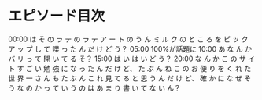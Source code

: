 # エピソード目次

00:00  は そ の ラ テ の ラ テ ア ー ト の う ん ミ ル ク の と こ ろ を ピ ッ ク ア ッ プ し て 喋 っ た ん だ け ど う？
05:00 100%が話題に
10:00  あ な ん か バ リ っ て 開 い て る そ？
15:00  は い は い ど う？
20:00  な ん か こ の サ イ ト す ご い 勉 強 に な っ た ん だ け ど、 た ぶ ん ね こ の お 便 り を く れ た 世 界 一 さ ん も た ぶ ん こ れ 見 て る と 思 う ん だ け ど、 確 か に な ぜ そ う な の か っ て い う の は あ ま り 書 い て な い ん？